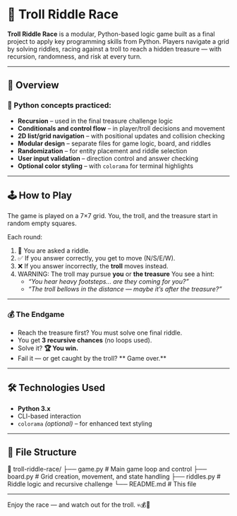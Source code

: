 # 🧌 Troll Riddle Race

**Troll Riddle Race** is a modular, Python-based logic game built as a final project to apply key programming skills from Python. Players navigate a grid by solving riddles, racing against a troll to reach a hidden treasure — with recursion, randomness, and risk at every turn.

---

## 🎯 Overview

### 🧠 Python concepts practiced:
- **Recursion** – used in the final treasure challenge logic
- **Conditionals and control flow** – in player/troll decisions and movement
- **2D list/grid navigation** – with positional updates and collision checking
- **Modular design** – separate files for game logic, board, and riddles
- **Randomization** – for entity placement and riddle selection
- **User input validation** – direction control and answer checking
- **Optional color styling** – with `colorama` for terminal highlights

---

## 🕹️ How to Play

The game is played on a 7×7 grid. 
You, the troll, and the treasure start in random empty squares.

Each round:
1. 🧩 You are asked a riddle.
2. ✅ If you answer correctly, you get to move (N/S/E/W).
3. ❌ If you answer incorrectly, the **troll** moves instead.
4. WARNING: The troll may pursue **you** or **the treasure**
   You see a hint:
   - *“You hear heavy footsteps... are they coming for you?”*
   - *“The troll bellows in the distance — maybe it’s after the treasure?”*

---

### 💰 The Endgame

- Reach the treasure first? You must solve one final riddle.
- You get **3 recursive chances** (no loops used).
- Solve it? **🏆 You win.**
- Fail it — or get caught by the troll? ** Game over.**

---

## 🛠 Technologies Used

- **Python 3.x**
- CLI-based interaction
- `colorama` *(optional)* – for enhanced text styling

---

## 📂 File Structure
📁 troll-riddle-race/
├── game.py # Main game loop and control
├── board.py # Grid creation, movement, and state handling
├── riddles.py # Riddle logic and recursive challenge
└── README.md # This file

---

Enjoy the race — and watch out for the troll. 💀💰🧌
